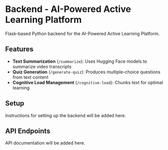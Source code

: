 # Backend - AI-Powered Active Learning Platform

Flask-based Python backend for the AI-Powered Active Learning Platform.

## Features

- **Text Summarization** (`/summarize`): Uses Hugging Face models to summarize video transcripts
- **Quiz Generation** (`/generate-quiz`): Produces multiple-choice questions from text content
- **Cognitive Load Management** (`/cognitive-load`): Chunks text for optimal learning

## Setup

Instructions for setting up the backend will be added here.

## API Endpoints

API documentation will be added here.
